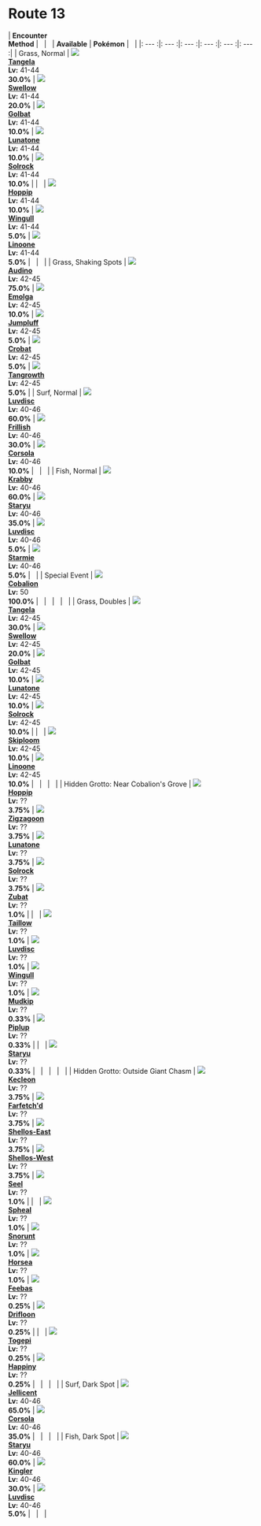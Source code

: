 # Route 13

| __Encounter<br>Method__ | &nbsp; | &nbsp; | __Available__ | __Pokémon__ | &nbsp; |
|: --- :|: --- :|: --- :|: --- :|: --- :|: --- :|
| Grass, Normal | ![][114] <br> __[Tangela]__ <br> __Lv:__ 41-44 <br> __30.0%__ | ![][277] <br> __[Swellow]__ <br> __Lv:__ 41-44 <br> __20.0%__ | ![][42] <br> __[Golbat]__ <br> __Lv:__ 41-44 <br> __10.0%__ | ![][337] <br> __[Lunatone]__ <br> __Lv:__ 41-44 <br> __10.0%__ | ![][338] <br> __[Solrock]__ <br> __Lv:__ 41-44 <br> __10.0%__ |
| &nbsp; | ![][187] <br> __[Hoppip]__ <br> __Lv:__ 41-44 <br> __10.0%__ | ![][278] <br> __[Wingull]__ <br> __Lv:__ 41-44 <br> __5.0%__ | ![][264] <br> __[Linoone]__ <br> __Lv:__ 41-44 <br> __5.0%__ | &nbsp; | &nbsp; |
| Grass, Shaking Spots | ![][531] <br> __[Audino]__ <br> __Lv:__ 42-45 <br> __75.0%__ | ![][587] <br> __[Emolga]__ <br> __Lv:__ 42-45 <br> __10.0%__ | ![][189] <br> __[Jumpluff]__ <br> __Lv:__ 42-45 <br> __5.0%__ | ![][169] <br> __[Crobat]__ <br> __Lv:__ 42-45 <br> __5.0%__ | ![][465] <br> __[Tangrowth]__ <br> __Lv:__ 42-45 <br> __5.0%__ |
| Surf, Normal | ![][370] <br> __[Luvdisc]__ <br> __Lv:__ 40-46 <br> __60.0%__ | ![][592] <br> __[Frillish]__ <br> __Lv:__ 40-46 <br> __30.0%__ | ![][222] <br> __[Corsola]__ <br> __Lv:__ 40-46 <br> __10.0%__ | &nbsp; | &nbsp; |
| Fish, Normal | ![][98] <br> __[Krabby]__ <br> __Lv:__ 40-46 <br> __60.0%__ | ![][120] <br> __[Staryu]__ <br> __Lv:__ 40-46 <br> __35.0%__ | ![][370] <br> __[Luvdisc]__ <br> __Lv:__ 40-46 <br> __5.0%__ | ![][121] <br> __[Starmie]__ <br> __Lv:__ 40-46 <br> __5.0%__ | &nbsp; |
| Special Event | ![][638] <br> __[Cobalion]__ <br> __Lv:__ 50 <br> __100.0%__ | &nbsp; | &nbsp; | &nbsp; | &nbsp; |
| Grass, Doubles | ![][114] <br> __[Tangela]__ <br> __Lv:__ 42-45 <br> __30.0%__ | ![][277] <br> __[Swellow]__ <br> __Lv:__ 42-45 <br> __20.0%__ | ![][42] <br> __[Golbat]__ <br> __Lv:__ 42-45 <br> __10.0%__ | ![][337] <br> __[Lunatone]__ <br> __Lv:__ 42-45 <br> __10.0%__ | ![][338] <br> __[Solrock]__ <br> __Lv:__ 42-45 <br> __10.0%__ |
| &nbsp; | ![][188] <br> __[Skiploom]__ <br> __Lv:__ 42-45 <br> __10.0%__ | ![][264] <br> __[Linoone]__ <br> __Lv:__ 42-45 <br> __10.0%__ | &nbsp; | &nbsp; | &nbsp; |
| Hidden Grotto: Near Cobalion's Grove | ![][187] <br> __[Hoppip]__ <br> __Lv:__ ?? <br> __3.75%__ | ![][263] <br> __[Zigzagoon]__ <br> __Lv:__ ?? <br> __3.75%__ | ![][337] <br> __[Lunatone]__ <br> __Lv:__ ?? <br> __3.75%__ | ![][338] <br> __[Solrock]__ <br> __Lv:__ ?? <br> __3.75%__ | ![][41] <br> __[Zubat]__ <br> __Lv:__ ?? <br> __1.0%__ |
| &nbsp; | ![][276] <br> __[Taillow]__ <br> __Lv:__ ?? <br> __1.0%__ | ![][370] <br> __[Luvdisc]__ <br> __Lv:__ ?? <br> __1.0%__ | ![][278] <br> __[Wingull]__ <br> __Lv:__ ?? <br> __1.0%__ | ![][258] <br> __[Mudkip]__ <br> __Lv:__ ?? <br> __0.33%__ | ![][393] <br> __[Piplup]__ <br> __Lv:__ ?? <br> __0.33%__ |
| &nbsp; | ![][120] <br> __[Staryu]__ <br> __Lv:__ ?? <br> __0.33%__ | &nbsp; | &nbsp; | &nbsp; | &nbsp; |
| Hidden Grotto: Outside Giant Chasm | ![][352] <br> __[Kecleon]__ <br> __Lv:__ ?? <br> __3.75%__ | ![][83] <br> __[Farfetch'd]__ <br> __Lv:__ ?? <br> __3.75%__ | ![][422-east] <br> __[Shellos-East]__ <br> __Lv:__ ?? <br> __3.75%__ | ![][422-west] <br> __[Shellos-West]__ <br> __Lv:__ ?? <br> __3.75%__ | ![][86] <br> __[Seel]__ <br> __Lv:__ ?? <br> __1.0%__ |
| &nbsp; | ![][363] <br> __[Spheal]__ <br> __Lv:__ ?? <br> __1.0%__ | ![][361] <br> __[Snorunt]__ <br> __Lv:__ ?? <br> __1.0%__ | ![][116] <br> __[Horsea]__ <br> __Lv:__ ?? <br> __1.0%__ | ![][349] <br> __[Feebas]__ <br> __Lv:__ ?? <br> __0.25%__ | ![][425] <br> __[Drifloon]__ <br> __Lv:__ ?? <br> __0.25%__ |
| &nbsp; | ![][175] <br> __[Togepi]__ <br> __Lv:__ ?? <br> __0.25%__ | ![][440] <br> __[Happiny]__ <br> __Lv:__ ?? <br> __0.25%__ | &nbsp; | &nbsp; | &nbsp; |
| Surf, Dark Spot | ![][593] <br> __[Jellicent]__ <br> __Lv:__ 40-46 <br> __65.0%__ | ![][222] <br> __[Corsola]__ <br> __Lv:__ 40-46 <br> __35.0%__ | &nbsp; | &nbsp; | &nbsp; |
| Fish, Dark Spot | ![][120] <br> __[Staryu]__ <br> __Lv:__ 40-46 <br> __60.0%__ | ![][99] <br> __[Kingler]__ <br> __Lv:__ 40-46 <br> __30.0%__ | ![][370] <br> __[Luvdisc]__ <br> __Lv:__ 40-46 <br> __5.0%__ | &nbsp; | &nbsp; |


[114]: ../img/animated/114.gif
[Tangela]: ../../pokemons/114/
[277]: ../img/animated/277.gif
[Swellow]: ../../pokemons/277/
[42]: ../img/animated/42.gif
[Golbat]: ../../pokemons/042/
[337]: ../img/animated/337.gif
[Lunatone]: ../../pokemons/337/
[338]: ../img/animated/338.gif
[Solrock]: ../../pokemons/338/
[187]: ../img/animated/187.gif
[Hoppip]: ../../pokemons/187/
[278]: ../img/animated/278.gif
[Wingull]: ../../pokemons/278/
[264]: ../img/animated/264.gif
[Linoone]: ../../pokemons/264/
[531]: ../img/animated/531.gif
[Audino]: ../../pokemons/531/
[587]: ../img/animated/587.gif
[Emolga]: ../../pokemons/587/
[189]: ../img/animated/189.gif
[Jumpluff]: ../../pokemons/189/
[169]: ../img/animated/169.gif
[Crobat]: ../../pokemons/169/
[465]: ../img/animated/465.gif
[Tangrowth]: ../../pokemons/465/
[370]: ../img/animated/370.gif
[Luvdisc]: ../../pokemons/370/
[592]: ../img/animated/592.gif
[Frillish]: ../../pokemons/592/
[222]: ../img/animated/222.gif
[Corsola]: ../../pokemons/222/
[98]: ../img/animated/98.gif
[Krabby]: ../../pokemons/098/
[120]: ../img/animated/120.gif
[Staryu]: ../../pokemons/120/
[121]: ../img/animated/121.gif
[Starmie]: ../../pokemons/121/
[638]: ../img/animated/638.gif
[Cobalion]: ../../pokemons/638/
[188]: ../img/animated/188.gif
[Skiploom]: ../../pokemons/188/
[263]: ../img/animated/263.gif
[Zigzagoon]: ../../pokemons/263/
[41]: ../img/animated/41.gif
[Zubat]: ../../pokemons/041/
[276]: ../img/animated/276.gif
[Taillow]: ../../pokemons/276/
[258]: ../img/animated/258.gif
[Mudkip]: ../../pokemons/258/
[393]: ../img/animated/393.gif
[Piplup]: ../../pokemons/393/
[352]: ../img/animated/352.gif
[Kecleon]: ../../pokemons/352/
[83]: ../img/animated/83.gif
[Farfetch'd]: ../../pokemons/083/
[422-east]: ../img/animated/422-east.gif
[Shellos-East]: ../../pokemons/422/
[422-west]: ../img/animated/422-west.gif
[Shellos-West]: ../../pokemons/422/
[86]: ../img/animated/86.gif
[Seel]: ../../pokemons/086/
[363]: ../img/animated/363.gif
[Spheal]: ../../pokemons/363/
[361]: ../img/animated/361.gif
[Snorunt]: ../../pokemons/361/
[116]: ../img/animated/116.gif
[Horsea]: ../../pokemons/116/
[349]: ../img/animated/349.gif
[Feebas]: ../../pokemons/349/
[425]: ../img/animated/425.gif
[Drifloon]: ../../pokemons/425/
[175]: ../img/animated/175.gif
[Togepi]: ../../pokemons/175/
[440]: ../img/animated/440.gif
[Happiny]: ../../pokemons/440/
[593]: ../img/animated/593.gif
[Jellicent]: ../../pokemons/593/
[99]: ../img/animated/99.gif
[Kingler]: ../../pokemons/099/